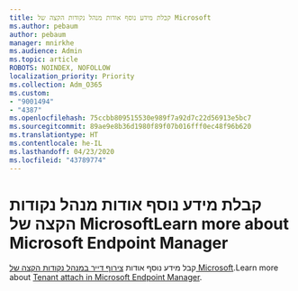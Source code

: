 ```yaml
---
title: קבלת מידע נוסף אודות מנהל נקודות הקצה של Microsoft
ms.author: pebaum
author: pebaum
manager: mnirkhe
ms.audience: Admin
ms.topic: article
ROBOTS: NOINDEX, NOFOLLOW
localization_priority: Priority
ms.collection: Adm_O365
ms.custom:
- "9001494"
- "4387"
ms.openlocfilehash: 75ccbb809515530e989f7a92d7c22d56913e5bc7
ms.sourcegitcommit: 89ae9e8b36d1980f89f07b016fff0ec48f96b620
ms.translationtype: HT
ms.contentlocale: he-IL
ms.lasthandoff: 04/23/2020
ms.locfileid: "43789774"
---
```

# <a name="learn-more-about-microsoft-endpoint-manager"></a><span data-ttu-id="a7543-102">קבלת מידע נוסף אודות מנהל נקודות הקצה של Microsoft</span><span class="sxs-lookup"><span data-stu-id="a7543-102">Learn more about Microsoft Endpoint Manager</span></span>

<span data-ttu-id="a7543-103">קבל מידע נוסף אודות [צירוף דייר במנהל נקודות הקצה של Microsoft](https://docs.microsoft.com/configmgr/tenant-attach/).</span><span class="sxs-lookup"><span data-stu-id="a7543-103">Learn more about [Tenant attach in Microsoft Endpoint Manager](https://docs.microsoft.com/configmgr/tenant-attach/).</span></span>
